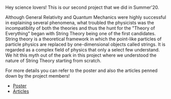Hey science lovers! This is our second project that we did in Summer'20.

Although General Relativity and Quantum Mechanics were highly successful in explaining several phenomena, what troubled the physicists was the incompatiblity of both the theories and thus the hunt for the "Theory of Everything" began with String Theory being one of the first candidates. String theory is a theoretical framework in which the point-like particles of particle physics are replaced by one-dimensional objects called strings. It is regarded as a complex  field of physics that only a select few understand.  We hit this myth out of the park in this project where we understood the nature of String Theory starting from scratch.

For more details you can refer to the poster and also the articles penned down by the project members!

* [Poster](https://tinyurl.com/yxagx9lw])
* [Articles](https://tinyurl.com/y3f9ygln)